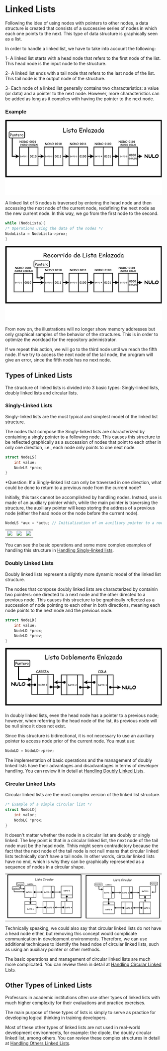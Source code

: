 # Linked Lists

Following the idea of ​​using nodes with pointers to other nodes, a data structure is created that consists of a successive series of nodes in which each one points to the next. This type of data structure is graphically seen as a list.

In order to handle a linked list, we have to take into account the following:

1- A linked list starts with a head node that refers to the first node of the list. This head node is the input node to the structure.

2- A linked list ends with a tail node that refers to the last node of the list. This tail node is the output node of the structure.

3- Each node of a linked list generally contains two characteristics: a value (or data) and a pointer to the next node. However, more characteristics can be added as long as it complies with having the pointer to the next node.

### Example

![This is an image](/resources/linked-lists-base.png)

A linked list of 5 nodes is traversed by entering the head node and then accessing the next node of the current node, redefining the next node as the new current node. In this way, we go from the first node to the second.

```cpp
while (NodoLista){
/* Operations using the data of the nodes */
NodoLista = NodoLista->prox;
}
```

![This is an image](/resources/linked-lists-path.png)

From now on, the illustrations will no longer show memory addresses but only graphical samples of the behavior of the structures. This is in order to optimize the workload for the repository administrator.

If we repeat this action, we will go to the third node until we reach the fifth node. If we try to access the next node of the tail node, the program will give an error, since the fifth node has no next node.

## Types of Linked Lists

The structure of linked lists is divided into 3 basic types: Singly-linked lists, doubly linked lists and circular lists.

### Singly-Linked Lists

Singly-linked lists are the most typical and simplest model of the linked list structure.

The nodes that compose the Singly-linked lists are characterized by containing a singly pointer to a following node. This causes this structure to be reflected graphically as a succession of nodes that point to each other in only one direction, i.e., each node only points to one next node.

```cpp
struct NodeLS{
    int value;
    NodeLS *prox;
}
```

*Question: If a Singly-linked list can only be traversed in one direction, what could be done to return to a previous node from the current node?

Initially, this task cannot be accomplished by handling nodes. Instead, use is made of an auxiliary pointer which, while the main pointer is traversing the structure, the auxiliary pointer will keep storing the address of a previous node (either the head node or the node before the current node).

```cpp
NodeLS *aux = *actu; // Initialization of an auxiliary pointer to a node.
```

<table align=“center”>
    <td>
        <img src=“/resources/linked-lists-auxiliaty-pointer-1.png”>
    </td>
    <td>
        <img src=“/resources/linked-lists-auxiliaty-pointer-2.png”> <td> <img src=“/resources/linked-lists-auxiliaty-pointer-2.png”>
    </td>
</table>

You can see the basic operations and some more complex examples of handling this structure in [Handling Singly-linked lists](/S03-Linked-Lists/F02-Handling-Singly-Linked-Lists/).

### Doubly Linked Lists

Doubly linked lists represent a slightly more dynamic model of the linked list structure.

The nodes that compose doubly linked lists are characterized by containin two pointers: one directed to a next node and the other directed to a previous node. This causes this structure to be graphically reflected as a succession of node pointing to each other in both directions, meaning each node points to the next node and the previous node.

```cpp
struct NodeLD{
    int value;
    NodeLD *prox;
    NodeLD *prev;
}
```

![This is an image](/resources/linked-lists-doubly.png)

In doubly linked lists, even the head node has a pointer to a previous node; however, when referring to the head node of the list, its previous node will be null since it does not exist.

Since this structure is bidirectional, it is not necessary to use an auxiliary pointer to access node prior of the current node. You must use:

```cpp
NodoLD = NodoLD->prev;
```

The implementation of basic operations and the management of doubly linked lists have their advantages and disadvantages in terms of developer handling. You can review it in detail at [Handling Doubly Linked Lists](/S03-Linked-Lists/F03-Handling-Doubly-Linked-Lists/).

### Circular Linked Lists

Circular linked lists are the most complex version of the linked list structure.

```cpp
/* Example of a simple circular list */
struct NodoLC{
    int valor;
    NodoLC *prox;
}
```

It doesn't matter whether the node in a circular list are doubly or singly linked. The key point is that in a circular linked list, the next node of the tail node must be the head node. Thhis might seem contradictory because the fact that the next node of the tail node is not null means that circular linked lists technically don't have a tail node. In other words, circular linked lists have no end, which is why they can be graphically represented as a sequence of nodes in a circular shape.

<table align="center">
    <td>
        <img src="/resources/linked-lists-circular-1.png">
    </td>
    <td>
        <img src="/resources/linked-lists-circular-2.png">
    </td>
</table>

Technically speaking, we could also say that circular linked lists do not have a head node either, but removing this concept would complicate communication in development environments. Therefore, we can use additional techniques to identify the head ndoe of circular linked lists, such as using an auxiliary pointer or other methods.

The basic operations and management of circular linked lists are much more complicated. You can review them in detail at [Handling Circular Linked Lists](/S03-Linked-Lists/F04-Handling-Circular-Linked-Lists/).

## Other Types of Linked Lists

Professors in academic institutions often use other types of linked lists with much higher complexity for their evaluations and practice exercises.

The main purpose of these types of lists is simply to serve as practice for developing logical thinking in training developers.

Most of these other types of linked lists are not used in real-world development environments, for example: the dipole, the doubly circular linked list, among others. You can review these complex structures in detail at [Handling Others Linked Lists](/S03-Linked-Lists/F05-Handling-Others-Linked-Lists/).